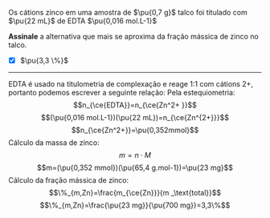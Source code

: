 Os cátions zinco em uma amostra de $\pu{0,7 g}$ talco foi titulado com $\pu{22 mL}$ de EDTA $\pu{0,016 mol.L-1}$

**Assinale** a alternativa que mais se aproxima da fração mássica de zinco no talco.

- [x] $\pu{3,3 \%}$

---

EDTA é usado na titulometria de complexação e reage 1:1 com cátions 2+, portanto podemos escrever a seguinte relação:
Pela estequiometria:
$$n_{\ce{EDTA}}=n_{\ce{Zn^2+ }}$$
$$(\pu{0,016 mol.L-1})(\pu{22 mL})=n_{\ce{Zn^{2+}}}$$
$$n_{\ce{Zn^2+}}=\pu{0,352mmol}$$
Cálculo da massa de zinco:
$$m= n \cdot M$$
$$m=(\pu{0,352 mmol})(\pu{65,4 g.mol-1})=\pu{23 mg}$$
Cálculo da fração mássica de zinco:
$$\%_{m,Zn}=\frac{m_{\ce{Zn}}}{m _\text{total}}$$
$$\%_{m,Zn}=\frac{\pu{23 mg}}{\pu{700 mg}}=3,3\%$$

